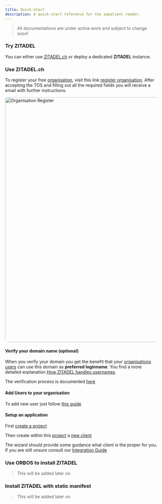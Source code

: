 ```yaml
---
title: Quick-Start
description: A quick-start reference for the impatient reader.
---
```


> All documentations are under active work and subject to change soon!

### Try ZITADEL

You can either use [ZITADEL.ch](https://zitadel.ch) or deploy a dedicated **ZITADEL** instance.

### Use ZITADEL.ch

To register your free [organisation](administrate#Organisations), visit this link [register organisation](https://accounts.zitadel.ch/register/org).
After accepting the TOS and filling out all the required fields you will receive a email with further instructions.

<img id="org-register-img" style="cursor: pointer; border-radius: 8px;" src="img/accounts_org_register.png" alt="Organisation Register" width="800px" height="auto">
<script>
    var openPhotoSwipe = function() {
        console.log('show image');
        var pswpElement = document.querySelectorAll('.pswp')[0];
        var options = {
            history: false,
            focus: false,
            showAnimationDuration: 0,
            hideAnimationDuration: 0
        };
        var items = [
            {
                src: 'img/accounts_org_register.png',
                w: 1024,
                h: 768,
                msrc: 'path/to/small-image.jpg',
                title: 'Image Caption'
            },
        ];
        var gallery = new PhotoSwipe( pswpElement, PhotoSwipeUI_Default, items, options);
        gallery.init();
    }
    document.getElementById('org-register-img').onclick = openPhotoSwipe;
</script>

#### Verify your domain name (optional)

When you verify your domain you get the benefit that your [organisations](administrate#Organisations) [users](administrate#Users) can use this domain as **preferred loginname**. You find a more detailed explanation [How ZITADEL handles usernames](administrate#How_ZITADEL_handles_usernames).

The verification process is documented [here](administrate#Verify_a_domain_name)

#### Add Users to your organisation

To add new user just follow [this guide](administrate#Create_Users)

#### Setup an application

First [create a project](administrate#Create_a_project)

Then create within this [project](administrate#Projects) a [new client](administrate#Create_a_client)

The wizard should provide some guidance what client is the proper for you. If you are still unsure consult our [Integration Guide](integrate#Overview)

### Use ORBOS to install ZITADEL

> This will be added later on

### Install ZITADEL with static manifest

> This will be added later on
